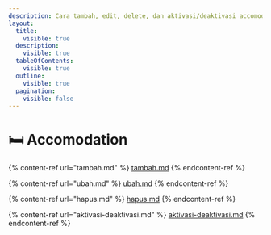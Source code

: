 ```yaml
---
description: Cara tambah, edit, delete, dan aktivasi/deaktivasi accomodation.
layout:
  title:
    visible: true
  description:
    visible: true
  tableOfContents:
    visible: true
  outline:
    visible: true
  pagination:
    visible: false
---
```


# 🛏️ Accomodation

{% content-ref url="tambah.md" %}
[tambah.md](tambah.md)
{% endcontent-ref %}

{% content-ref url="ubah.md" %}
[ubah.md](ubah.md)
{% endcontent-ref %}

{% content-ref url="hapus.md" %}
[hapus.md](hapus.md)
{% endcontent-ref %}

{% content-ref url="aktivasi-deaktivasi.md" %}
[aktivasi-deaktivasi.md](aktivasi-deaktivasi.md)
{% endcontent-ref %}
